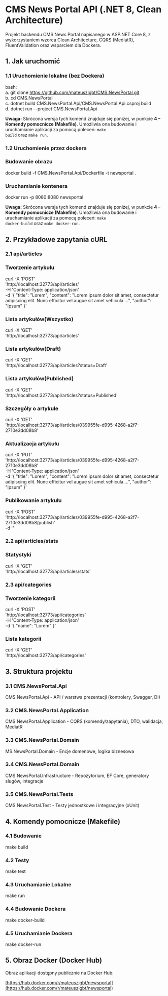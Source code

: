 # CMS News Portal API (.NET 8, Clean Architecture)
Projekt backendu CMS News Portal napisanego w ASP.NET Core 8, z wykorzystaniem wzorca Clean Architecture, CQRS (MediatR), FluentValidation oraz wsparciem dla Dockera.


## 1. Jak uruchomić

### 1.1 Uruchomienie lokalne (bez Dockera)

bash: <br/> a. git clone https://github.com/mateuszigbt/CMS.NewsPortal.git <br/> b. cd CMS.NewsPortal <br/> c. dotnet build CMS.NewsPortal.Api/CMS.NewsPortal.Api.csproj build <br/> d. dotnet run --project CMS.NewsPortal.Api

<b>Uwaga:</b> Skrócona wersja tych komend znajduje się poniżej, w punkcie <b>4 – Komendy pomocnicze (Makefile)</b>. Umożliwia ona budowanie i uruchamianie aplikacji za pomocą poleceń: <code>make build</code> oraz <code>make run</code>.

### 1.2 Uruchomienie przez dockera

### Budowanie obrazu
docker build -f CMS.NewsPortal.Api/Dockerfile -t newsportal .

### Uruchamianie kontenera
docker run -p 8080:8080 newsportal

<b>Uwaga:</b> Skrócona wersja tych komend znajduje się poniżej, w punkcie <b>4 – Komendy pomocnicze (Makefile)</b>. Umożliwia ona budowanie i uruchamianie aplikacji za pomocą poleceń: <code>make docker-build</code> oraz <code>make docker-run</code>.

## 2. Przykładowe zapytania cURL

### 2.1 api/articles

### Tworzenie artykułu
curl -X 'POST' \
  'http://localhost:32773/api/articles' \
  -H 'Content-Type: application/json' \
  -d '{
  "title": "Lorem",
  "content": "Lorem ipsum dolor sit amet, consectetur adipiscing elit. Nunc efficitur vel augue sit amet vehicula....",
  "author": "Ipsum"
}'

### Lista artykułów(Wszystko)
curl -X 'GET' \
  'http://localhost:32773/api/articles'

### Lista artykułów(Draft)
curl -X 'GET' \
  'http://localhost:32773/api/articles?status=Draft'

### Lista artykułów(Published)
curl -X 'GET' \
  'http://localhost:32773/api/articles?status=Published'

### Szczegóły o artykule
curl -X 'GET' \
  'http://localhost:32773/api/articles/039955fe-d995-4268-a2f7-2710e3dd08b8'

### Aktualizacja artykułu
curl -X 'PUT' \
  'http://localhost:32773/api/articles/039955fe-d995-4268-a2f7-2710e3dd08b8' \
  -H 'Content-Type: application/json' \
  -d '{
  "title": "Lorem",
  "content": "Lorem ipsum dolor sit amet, consectetur adipiscing elit. Nunc efficitur vel augue sit amet vehicula....",
  "author": "Ipsum"
}'

### Publikowanie artykułu
curl -X 'POST' \
  'http://localhost:32773/api/articles/039955fe-d995-4268-a2f7-2710e3dd08b8/publish' \
  -d ''

### 2.2 api/articles/stats

### Statystyki
curl -X 'GET' \
  'http://localhost:32773/api/articles/stats'

### 2.3 api/categories

### Tworzenie kategorii
curl -X 'POST' \
  'http://localhost:32773/api/categories' \
  -H 'Content-Type: application/json' \
  -d '{
  "name": "Lorem"
}'

### Lista kategorii
curl -X 'GET' \
  'http://localhost:32773/api/categories'

## 3. Struktura projektu

### 3.1 CMS.NewsPortal.Api
CMS.NewsPortal.Api - API / warstwa prezentacji (kontrolery, Swagger, DI)

### 3.2 CMS.NewsPortal.Application
CMS.NewsPortal.Application - CQRS (komendy/zapytania), DTO, walidacja, MediatR

### 3.3 CMS.NewsPortal.Domain
MS.NewsPortal.Domain - Encje domenowe, logika biznesowa

### 3.4 CMS.NewsPortal.Domain
CMS.NewsPortal.Infrastructure - Repozytorium, EF Core, generatory slugów, integracje

### 3.5 CMS.NewsPortal.Tests
CMS.NewsPortal.Test - Testy jednostkowe i integracyjne (xUnit)

## 4. Komendy pomocnicze (Makefile)

### 4.1 Budowanie
make build

### 4.2 Testy
make test

### 4.3 Uruchamianie Lokalne
make run

### 4.4 Budowanie Dockera
make docker-build

### 4.5 Uruchamianie Dockera
make docker-run

## 5. Obraz Docker (Docker Hub)
Obraz aplikacji dostępny publicznie na Docker Hub:

[https://hub.docker.com/r/mateuszigbt/newsportal](https://hub.docker.com/r/mateuszigbt/newsportal)
